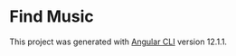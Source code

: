 # Find Music

This project was generated with [Angular CLI](https://github.com/angular/angular-cli) version 12.1.1.


